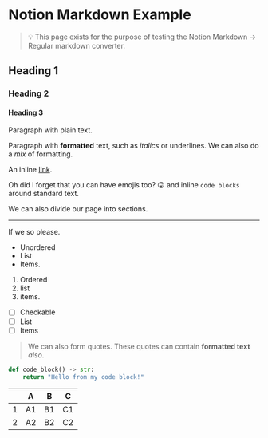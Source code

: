 # Notion Markdown Example

> 💡 This page exists for the purpose of testing the Notion Markdown → Regular markdown converter.

## Heading 1

### Heading 2

#### Heading 3

Paragraph with plain text.

Paragraph with **formatted** text, such as *italics* or underlines. We can also do a *mix* of formatting.

An inline [link](https://google.com).

Oh did I forget that you can have emojis too? 😛 and inline `code blocks` around standard text.

We can also divide our page into sections.

---

If we so please.

- Unordered
- List
- Items.

1. Ordered
2. list
3. items.

- [ ]  Checkable
- [ ]  List
- [ ]  Items

> We can also form quotes. These quotes can contain **formatted text** *also*.

```python
def code_block() -> str:
    return "Hello from my code block!"
```

|  | A | B | C |
| --- | --- | --- | --- |
| 1 | A1 | B1 | C1 |
| 2 | A2 | B2 | C2 |